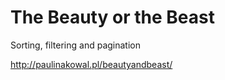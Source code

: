 # The Beauty or the Beast
Sorting, filtering and pagination

http://paulinakowal.pl/beautyandbeast/
